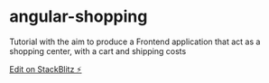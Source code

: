 # angular-shopping

Tutorial with the aim to produce a Frontend application that act as a shopping center, with a cart and shipping costs

[Edit on StackBlitz ⚡️](https://stackblitz.com/edit/angular-glhgu9)
